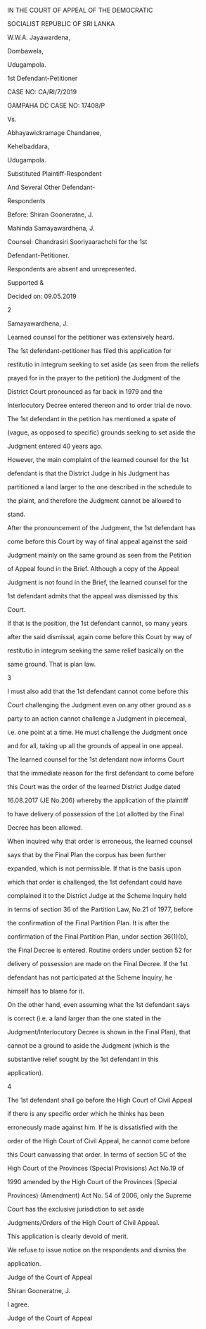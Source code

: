 IN THE COURT OF APPEAL OF THE DEMOCRATIC

SOCIALIST REPUBLIC OF SRI LANKA

W.W.A. Jayawardena,

Dombawela,

Udugampola.

1st Defendant-Petitioner

CASE NO: CA/RI/7/2019

GAMPAHA DC CASE NO: 17408/P

Vs.

Abhayawickramage Chandanee,

Kehelbaddara,

Udugampola.

Substituted Plaintiff-Respondent

And Several Other Defendant-

Respondents

Before: Shiran Gooneratne, J.

Mahinda Samayawardhena, J.

Counsel: Chandrasiri Sooriyaarachchi for the 1st

Defendant-Petitioner.

Respondents are absent and unrepresented.

Supported &

Decided on: 09.05.2019

2

Samayawardhena, J.

Learned counsel for the petitioner was extensively heard.

The 1st defendant-petitioner has filed this application for

restitutio in integrum seeking to set aside (as seen from the reliefs

prayed for in the prayer to the petition) the Judgment of the

District Court pronounced as far back in 1979 and the

Interlocutory Decree entered thereon and to order trial de novo.

The 1st defendant in the petition has mentioned a spate of

(vague, as opposed to specific) grounds seeking to set aside the

Judgment entered 40 years ago.

However, the main complaint of the learned counsel for the 1st

defendant is that the District Judge in his Judgment has

partitioned a land larger to the one described in the schedule to

the plaint, and therefore the Judgment cannot be allowed to

stand.

After the pronouncement of the Judgment, the 1st defendant has

come before this Court by way of final appeal against the said

Judgment mainly on the same ground as seen from the Petition

of Appeal found in the Brief. Although a copy of the Appeal

Judgment is not found in the Brief, the learned counsel for the

1st defendant admits that the appeal was dismissed by this

Court.

If that is the position, the 1st defendant cannot, so many years

after the said dismissal, again come before this Court by way of

restitutio in integrum seeking the same relief basically on the

same ground. That is plan law.

3

I must also add that the 1st defendant cannot come before this

Court challenging the Judgment even on any other ground as a

party to an action cannot challenge a Judgment in piecemeal,

i.e. one point at a time. He must challenge the Judgment once

and for all, taking up all the grounds of appeal in one appeal.

The learned counsel for the 1st defendant now informs Court

that the immediate reason for the first defendant to come before

this Court was the order of the learned District Judge dated

16.08.2017 (JE No.206) whereby the application of the plaintiff

to have delivery of possession of the Lot allotted by the Final

Decree has been allowed.

When inquired why that order is erroneous, the learned counsel

says that by the Final Plan the corpus has been further

expanded, which is not permissible. If that is the basis upon

which that order is challenged, the 1st defendant could have

complained it to the District Judge at the Scheme Inquiry held

in terms of section 36 of the Partition Law, No.21 of 1977, before

the confirmation of the Final Partition Plan. It is after the

confirmation of the Final Partition Plan, under section 36(1)(b),

the Final Decree is entered. Routine orders under section 52 for

delivery of possession are made on the Final Decree. If the 1st

defendant has not participated at the Scheme Inquiry, he

himself has to blame for it.

On the other hand, even assuming what the 1st defendant says

is correct (i.e. a land larger than the one stated in the

Judgment/Interlocutory Decree is shown in the Final Plan), that

cannot be a ground to aside the Judgment (which is the

substantive relief sought by the 1st defendant in this

application).

4

The 1st defendant shall go before the High Court of Civil Appeal

if there is any specific order which he thinks has been

erroneously made against him. If he is dissatisfied with the

order of the High Court of Civil Appeal, he cannot come before

this Court canvassing that order. In terms of section 5C of the

High Court of the Provinces (Special Provisions) Act No.19 of

1990 amended by the High Court of the Provinces (Special

Provinces) (Amendment) Act No. 54 of 2006, only the Supreme

Court has the exclusive jurisdiction to set aside

Judgments/Orders of the High Court of Civil Appeal.

This application is clearly devoid of merit.

We refuse to issue notice on the respondents and dismiss the

application.

Judge of the Court of Appeal

Shiran Gooneratne, J.

I agree.

Judge of the Court of Appeal